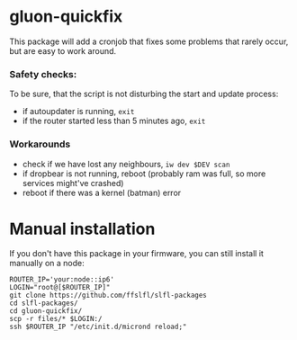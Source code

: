 # gluon-quickfix

This package will add a cronjob that fixes some problems that rarely occur, but are easy to work around. 

### Safety checks:
To be sure, that the script is not disturbing the start and update process:
- if autoupdater is running, `exit`
- if the router started less than 5 minutes ago, `exit`

### Workarounds
- check if we have lost any neighbours, `iw dev $DEV scan`
- if dropbear is not running, reboot (probably ram was full, so more services might've crashed)
- reboot if there was a kernel (batman) error

Manual installation
===================

If you don't have this package in your firmware, you can still install it
manually on a node:

```
ROUTER_IP='your:node::ip6'
LOGIN="root@[$ROUTER_IP]"
git clone https://github.com/ffslfl/slfl-packages
cd slfl-packages/
cd gluon-quickfix/
scp -r files/* $LOGIN:/
ssh $ROUTER_IP "/etc/init.d/micrond reload;"
```